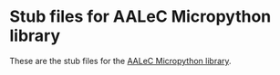 # Stub files for AALeC Micropython library

These are the stub files for the
[AALeC Micropython library](https://github.com/informatik-aalen/AALeC-micropython).
